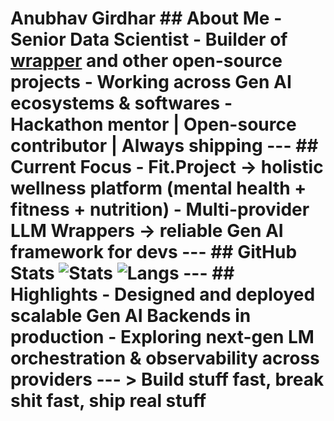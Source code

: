 # Anubhav Girdhar ## About Me - **Senior Data Scientist** - Builder of [wrapper](https://github.com/anubhavgirdhar1/wrapper) and other open-source projects - Working across **Gen AI ecosystems & softwares** - Hackathon mentor | Open-source contributor | Always shipping --- ## Current Focus - **Fit.Project** → holistic wellness platform (mental health + fitness + nutrition) - **Multi-provider LLM Wrappers** → reliable Gen AI framework for devs --- ## GitHub Stats ![Stats](https://github-readme-stats.vercel.app/api?username=anubhavgirdhar1&show_icons=true&theme=tokyonight&hide_border=true) ![Langs](https://github-readme-stats.vercel.app/api/top-langs/?username=anubhavgirdhar1&layout=compact&theme=tokyonight&hide_border=true) --- ## Highlights - Designed and deployed **scalable Gen AI Backends** in production - Exploring **next-gen LM orchestration & observability** across providers --- > **Build stuff fast, break shit fast, ship real stuff**
